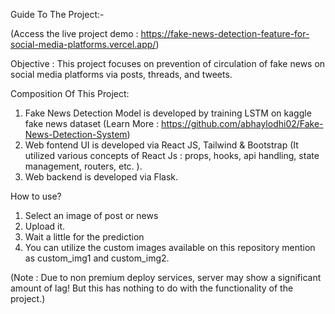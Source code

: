 Guide To The Project:-

(Access the live project demo : https://fake-news-detection-feature-for-social-media-platforms.vercel.app/)

Objective :  This project focuses on prevention of circulation of fake news on social media platforms via posts, threads, and tweets.

Composition Of This Project:
1. Fake News Detection Model is developed by training LSTM on kaggle fake news dataset (Learn More : https://github.com/abhaylodhi02/Fake-News-Detection-System)
2. Web fontend UI is developed via React JS, Tailwind & Bootstrap (It utilized various concepts of React Js : props, hooks, api handling, state management, routers, etc. ).
3. Web backend is developed via Flask.

How to use?
1. Select an image of post or news
2. Upload it.
3. Wait a little for the prediction
4. You can utilize the custom images available on this repository mention as custom_img1 and custom_img2.

(Note : Due to non premium deploy services, server may show a significant amount of lag! But this has nothing to do with the functionality of the project.)
